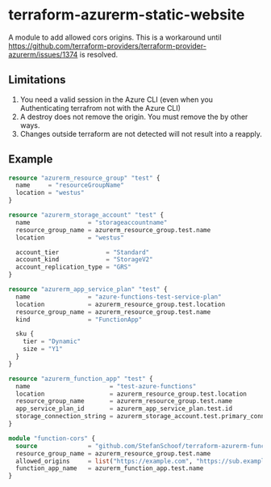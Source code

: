 # terraform-azurerm-static-website

A module to add allowed cors origins. This is a workaround until <https://github.com/terraform-providers/terraform-provider-azurerm/issues/1374> is resolved.

## Limitations

1. You need a valid session in the Azure CLI (even when you Authenticating terrafrom not with the Azure CLI)
2. A destroy does not remove the origin. You must remove the by other ways.
3. Changes outside terraform are not detected will not result into a reapply.

## Example

```terraform
resource "azurerm_resource_group" "test" {
  name     = "resourceGroupName"
  location = "westus"
}

resource "azurerm_storage_account" "test" {
  name                = "storageaccountname"
  resource_group_name = azurerm_resource_group.test.name
  location            = "westus"

  account_tier             = "Standard"
  account_kind             = "StorageV2"
  account_replication_type = "GRS"
}

resource "azurerm_app_service_plan" "test" {
  name                = "azure-functions-test-service-plan"
  location            = azurerm_resource_group.test.location
  resource_group_name = azurerm_resource_group.test.name
  kind                = "FunctionApp"

  sku {
    tier = "Dynamic"
    size = "Y1"
  }
}

resource "azurerm_function_app" "test" {
  name                      = "test-azure-functions"
  location                  = azurerm_resource_group.test.location
  resource_group_name       = azurerm_resource_group.test.name
  app_service_plan_id       = azurerm_app_service_plan.test.id
  storage_connection_string = azurerm_storage_account.test.primary_connection_string
}

module "function-cors" {
  source              = "github.com/StefanSchoof/terraform-azurerm-function-cors"
  resource_group_name = azurerm_resource_group.test.name
  allowed_origins     = list("https://example.com", "https://sub.example.com")
  function_app_name   = azurerm_function_app.test.name
}
```
